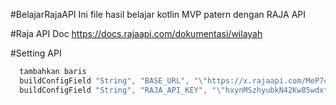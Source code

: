 #BelajarRajaAPI
Ini file hasil belajar kotlin MVP patern dengan RAJA API


#Raja API Doc
https://docs.rajaapi.com/dokumentasi/wilayah



#Setting API

```java
  tambahkan baris 
  buildConfigField "String", "BASE_URL", "\"https://x.rajaapi.com/MeP7c5ne\""
  buildConfigField "String", "RAJA_API_KEY", "\"hxynMSzhyubkN42Kw85wdxty9LmSNYjnn4ybn0ZXAK9aLw7I7D\""
```

